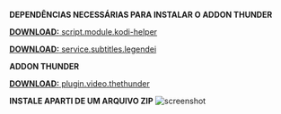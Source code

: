 **DEPENDÊNCIAS NECESSÁRIAS PARA INSTALAR O ADDON THUNDER**

 [**DOWNLOAD:** script.module.kodi-helper](https://github.com/icarok99/OneRepo/raw/refs/heads/master/matrix/script.module.kodi-helper/script.module.kodi-helper-0.0.4.zip)

[**DOWNLOAD:** service.subtitles.legendei](https://github.com/icarok99/OneRepo/raw/refs/heads/master/matrix/service.subtitles.legendei/service.subtitles.legendei-0.0.3.zip)

**ADDON THUNDER**

[**DOWNLOAD:** plugin.video.thethunder](https://github.com/Huuuuuugo/plugin.video.thethunderfix/releases/download/v1.0/plugin.video.thethunderfix-1.0.zip)

**INSTALE APARTI DE UM ARQUIVO ZIP**
![screenshot](https://i.imgur.com/vnN0oIB.jpeg)
